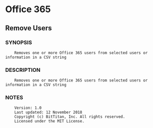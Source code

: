 # Office 365
## Remove Users
### SYNOPSIS
```
    Removes one or more Office 365 users from selected users or information in a CSV string
```
### DESCRIPTION
```
    Removes one or more Office 365 users from selected users or information in a CSV string
```
### NOTES
```
    Version: 1.0
    Last updated: 12 November 2018
    Copyright (c) BitTitan, Inc. All rights reserved.
    Licensed under the MIT License.
```

